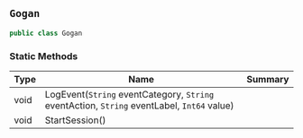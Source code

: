 ## `Gogan`

```csharp
public class Gogan

```

### Static Methods

| Type | Name | Summary | 
| --- | --- | --- | 
| void | LogEvent(`String` eventCategory, `String` eventAction, `String` eventLabel, `Int64` value) |  | 
| void | StartSession() |  | 



